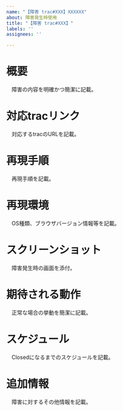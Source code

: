```yaml
---
name: "【障害 trac#XXX】XXXXXX"
about: 障害発生時使用
title: "【障害 trac#XXX】"
labels: ''
assignees: ''

---
```


# 概要
　障害の内容を明確かつ簡潔に記載。
# 対応tracリンク
　対応するtracのURLを記載。
# 再現手順
　再現手順を記載。
# 再現環境
　OS種類、ブラウザバージョン情報等を記載。
# スクリーンショット
　障害発生時の画面を添付。
# 期待される動作
　正常な場合の挙動を簡潔に記載。
# スケジュール
　Closedになるまでのスケジュールを記載。
# 追加情報
　障害に対するその他情報を記載。
